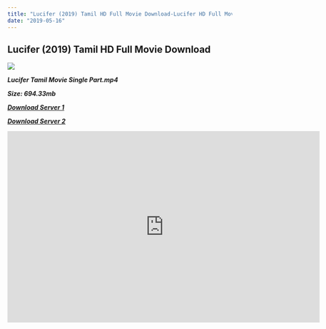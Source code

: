 ```yaml
---
title: "Lucifer (2019) Tamil HD Full Movie Download-Lucifer HD Full Movie Download"
date: "2019-05-16"
---
```


## Lucifer (2019) Tamil HD Full Movie Download

![](https://images.moviebuff.com/0820464a-2e50-4756-967b-cb0033385e54?w=1000)

**_Lucifer Tamil Movie Single Part.mp4_**

**_Size: 694.33mb_**

**_[Download Server 1](https://oload.space/f/j-o5bkdGtkY/)_**

**_[Download Server 2](https://oload.space/f/j-o5bkdGtkY/)_**

<iframe allowfullscreen="true" frameborder="0" height="430" mozallowfullscreen="true" scrolling="no" src="https://openload.co/embed/j-o5bkdGtkY/" webkitallowfullscreen="true" width="700"></iframe>
